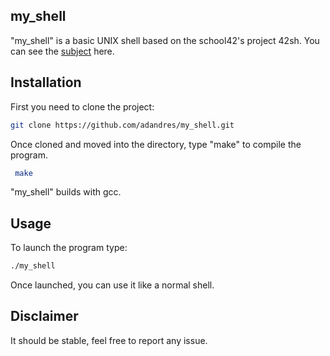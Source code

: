 ## my_shell

"my_shell" is a basic UNIX shell based on the school42's project 42sh.
You can see the [subject](https://github.com/adandres/my_shell/blob/master/42sh.en.pdf) here.

## Installation

First you need to clone the project:
```bash
git clone https://github.com/adandres/my_shell.git
```
Once cloned and moved into the directory, type "make" to compile the program.
```bash
 make
```
"my_shell" builds with gcc.
## Usage

To launch the program type:
```bash
./my_shell
```
Once launched, you can use it like a normal shell.

## Disclaimer
It should be stable, feel free to report any issue.
